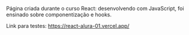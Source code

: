Página criada durante o curso React: desenvolvendo com JavaScript, foi ensinado sobre componentização e hooks.

Link para testes: https://react-alura-01.vercel.app/
